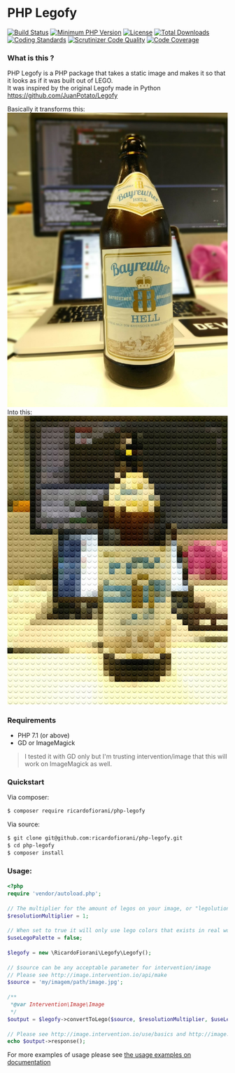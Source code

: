 # PHP Legofy
[![Build Status](https://api.travis-ci.org/ricardofiorani/php-legofy.svg?branch=master)](http://travis-ci.org/ricardofiorani/php-legofy)
[![Minimum PHP Version](https://img.shields.io/packagist/php-v/ricardofiorani/php-legofy.svg)](https://php.net/)
[![License](https://poser.pugx.org/ricardofiorani/php-legofy/license.png)](https://packagist.org/packages/ricardofiorani/php-legofy)
[![Total Downloads](https://poser.pugx.org/ricardofiorani/php-legofy/d/total.png)](https://packagist.org/packages/ricardofiorani/php-legofy)
[![Coding Standards](https://img.shields.io/badge/cs-PSR--4-yellow.svg)](https://github.com/php-fig-rectified/fig-rectified-standards)
[![Scrutinizer Code Quality](https://scrutinizer-ci.com/g/ricardofiorani/php-legofy/badges/quality-score.png?b=master)](https://scrutinizer-ci.com/g/ricardofiorani/php-legofy/?branch=master)
[![Code Coverage](https://scrutinizer-ci.com/g/ricardofiorani/php-legofy/badges/coverage.png?b=master)](https://scrutinizer-ci.com/g/ricardofiorani/php-legofy/?branch=master)

### What is this ?
PHP Legofy is a PHP package that takes a static image and makes it so that it looks as if it was built out of LEGO.  
It was inspired by the original Legofy made in Python https://github.com/JuanPotato/Legofy

Basically it transforms this:
![Image of a beer][beer]
Into this:
![Image of a legofied beer][lego-beer]

[beer]: ./assets/examples/beer.jpg
[lego-beer]: ./assets/examples/lego-beer.jpeg

### Requirements
* PHP 7.1 (or above)
* GD or ImageMagick
> I tested it with GD only but I'm trusting intervention/image that this will work on ImageMagick as well.

### Quickstart
Via composer:
```bash
$ composer require ricardofiorani/php-legofy
```

Via source:
```bash
$ git clone git@github.com:ricardofiorani/php-legofy.git
$ cd php-legofy
$ composer install
```

### Usage:
```php
<?php
require 'vendor/autoload.php';

// The multiplier for the amount of legos on your image, or "legolution" :)
$resolutionMultiplier = 1;

// When set to true it will only use lego colors that exists in real world.
$useLegoPalette = false;

$legofy = new \RicardoFiorani\Legofy\Legofy();

// $source can be any acceptable parameter for intervention/image
// Please see http://image.intervention.io/api/make
$source = 'my/imagem/path/image.jpg';

/**
 *@var Intervention\Image\Image 
 */
$output = $legofy->convertToLego($source, $resolutionMultiplier, $useLegoPalette);

// Please see http://image.intervention.io/use/basics and http://image.intervention.io/use/http
echo $output->response();
```

For more examples of usage please see [the usage examples on documentation](https://raw.githubusercontent.com/ricardofiorani/php-legofy/master/docs/EXAMPLES.md)